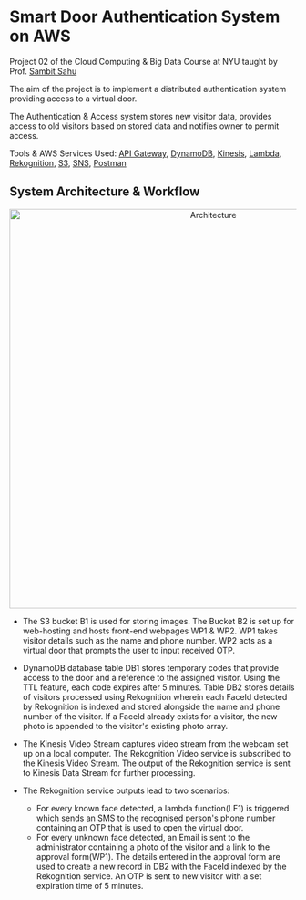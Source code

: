 # Smart Door Authentication System on AWS

Project 02 of the Cloud Computing & Big Data Course at NYU taught by Prof. [Sambit Sahu](https://engineering.nyu.edu/sambit-sahu) 

The aim of the project is to implement a distributed authentication system providing access to a virtual door. 

The Authentication & Access system stores new visitor data, provides access to old visitors based on stored data and notifies owner to permit access.

Tools & AWS Services Used: [API Gateway](https://aws.amazon.com/api-gateway/), [DynamoDB](https://aws.amazon.com/dynamodb/), [Kinesis](https://aws.amazon.com/kinesis/), [Lambda](https://aws.amazon.com/lambda/), [Rekognition](https://aws.amazon.com/rekognition/), [S3](https://aws.amazon.com/s3/), [SNS](https://aws.amazon.com/sns/), [Postman](https://www.postman.com/)  


## System Architecture & Workflow

<p align="center">
  <img src="https://github.com/Dhuldhoyavarun/smart_door_authentication_system/blob/main/Lambda_functions/Architecture.PNG" width='700' title="Architecture">
</p>

+ The S3 bucket B1 is used for storing images. The Bucket B2 is set up for web-hosting and hosts front-end webpages WP1 & WP2. WP1 takes visitor details such as the name and phone number. WP2 acts as a virtual door that prompts the user to input received OTP.

+ DynamoDB database table DB1 stores temporary codes that provide access to the door and a reference to the assigned visitor. Using the TTL feature, each code expires after 5 minutes. Table DB2 stores details of visitors processed using Rekognition wherein each FaceId detected by Rekognition is indexed and stored alongside the name and phone number of the visitor. If a FaceId already exists for a visitor, the new photo is appended to the visitor's existing photo array.

+ The Kinesis Video Stream captures video stream from the webcam set up on a local computer. The Rekognition Video service is subscribed to the Kinesis Video Stream. The output of the Rekognition service is sent to Kinesis Data Stream for further processing.  

+ The Rekognition service outputs lead to two scenarios:  
  + For every known face detected, a lambda function(LF1) is triggered which sends an SMS to the recognised person's phone number containing an OTP that is used to open the virtual door.  
  + For every unknown face detected, an Email is sent to the administrator containing a photo of the visitor and a link to the approval form(WP1). The details entered in the approval form are used to create a new record in DB2 with the FaceId indexed by the Rekognition service. An OTP is sent to new visitor with a set expiration time of 5 minutes.  

